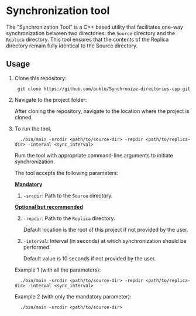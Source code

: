 # Synchronization tool

The "Synchronization Tool" is a C++ based utility that facilitates one-way synchronization between two directories: the `Source` directory and the `Replica` directory. This tool
ensures that the contents of the Replica directory remain fully identical to the Source directory.

## Usage
1. Clone this repository:
    
        git clone https://github.com/puklu/Synchronize-directories-cpp.git

2. Navigate to the project folder:

   After cloning the repository, navigate to the location where the project is cloned.

3. To run the tool, 
    
         ./bin/main -srcdir <path/to/source-dir> -repdir <path/to/replica-dir> -interval <sync_interval>

   Rum the tool with appropriate command-line arguments to initiate synchronization. 

   The tool accepts the following parameters:

   <u><strong>Mandatory</strong></u>
 
   1. `-srcdir`: Path to the `Source` directory.

   <u><strong>Optional but recommended</strong></u>

   2. `-repdir`: Path to the `Replica` directory.
   
         Default location is the root of this project if not provided by the user.

   3. `-interval`: Interval (in seconds) at which synchronization should be performed. 
      
        Default value is 10 seconds if not provided by the user.

  
   Example 1 (with all the parameters):

         ./bin/main -srcdir <path/to/source-dir> -repdir <path/to/replica-dir> -interval <sync_interval>

   Example 2 (with only the mandatory parameter):

         ./bin/main -srcdir <path/to/source-dir>
